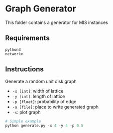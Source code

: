 # Graph Generator

This folder contains a generator for MIS instances

## Requirements
```
python3
networkx
```

## Instructions

Generate a random unit disk graph
- `-x [int]`: width of lattice 
- `-y [int]`: length of lattice
- `-p [float]`: probability of edge
- `-o [file]`: place to write generated graph
- `-s`: plot graph

```python
# Simple example
python generate.py -x 4 -y 4 -p 0.5
```